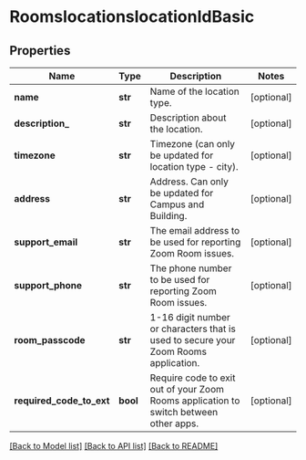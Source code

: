 # RoomslocationslocationIdBasic

## Properties
Name | Type | Description | Notes
------------ | ------------- | ------------- | -------------
**name** | **str** | Name of the location type. | [optional] 
**description_** | **str** | Description about the location. | [optional] 
**timezone** | **str** | Timezone (can only be updated for location type - city). | [optional] 
**address** | **str** | Address. Can only be updated for Campus and Building. | [optional] 
**support_email** | **str** | The email address to be used for reporting Zoom Room issues.  | [optional] 
**support_phone** | **str** | The phone number to be used for reporting Zoom Room issues.  | [optional] 
**room_passcode** | **str** | 1-16 digit number or characters that is used to secure your Zoom Rooms application. | [optional] 
**required_code_to_ext** | **bool** | Require code to exit out of your Zoom Rooms application to switch between other apps.  | [optional] 

[[Back to Model list]](../README.md#documentation-for-models) [[Back to API list]](../README.md#documentation-for-api-endpoints) [[Back to README]](../README.md)

